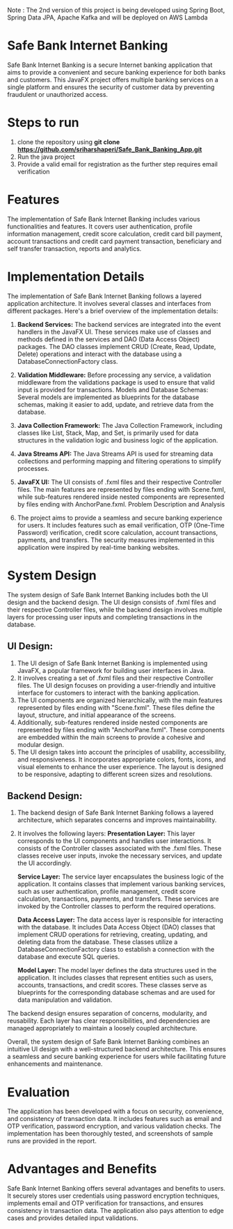 Note : The 2nd version of this project is being developed using Spring Boot, Spring Data JPA, Apache Kafka and will be deployed on AWS Lambda

# Safe Bank Internet Banking

Safe Bank Internet Banking is a secure Internet banking application that aims to provide a convenient and secure banking experience for both banks and customers. This JavaFX project offers multiple banking services on a single platform and ensures the security of customer data by preventing fraudulent or unauthorized access.

# Steps to run

1. clone the repository using **git clone https://github.com/sriharshaperi/Safe_Bank_Banking_App.git**
2. Run the java project
3. Provide a valid email for registration as the further step requires email verification

# Features

The implementation of Safe Bank Internet Banking includes various functionalities and features. It covers user authentication, profile information management, credit score calculation, credit card bill payment, account transactions and credit card payment transaction, beneficiary and self transfer transaction, reports and analytics.

# Implementation Details

The implementation of Safe Bank Internet Banking follows a layered application architecture. It involves several classes and interfaces from different packages. Here's a brief overview of the implementation details:

1. **Backend Services:** The backend services are integrated into the event handlers in the JavaFX UI. These services make use of classes and methods defined in the services and DAO (Data Access Object) packages. The DAO classes implement CRUD (Create, Read, Update, Delete) operations and interact with the database using a DatabaseConnectionFactory class.

2. **Validation Middleware:** Before processing any service, a validation middleware from the validations package is used to ensure that valid input is provided for transactions.
   Models and Database Schemas: Several models are implemented as blueprints for the database schemas, making it easier to add, update, and retrieve data from the database.

3. **Java Collection Framework:** The Java Collection Framework, including classes like List, Stack, Map, and Set, is primarily used for data structures in the validation logic and business logic of the application.

4. **Java Streams API:** The Java Streams API is used for streaming data collections and performing mapping and filtering operations to simplify processes.

5. **JavaFX UI:** The UI consists of .fxml files and their respective Controller files. The main features are represented by files ending with Scene.fxml, while sub-features rendered inside nested components are represented by files ending with AnchorPane.fxml.
   Problem Description and Analysis

6. The project aims to provide a seamless and secure banking experience for users. It includes features such as email verification, OTP (One-Time Password) verification, credit score calculation, account transactions, payments, and transfers. The security measures implemented in this application were inspired by real-time banking websites.

# System Design

The system design of Safe Bank Internet Banking includes both the UI design and the backend design. The UI design consists of .fxml files and their respective Controller files, while the backend design involves multiple layers for processing user inputs and completing transactions in the database.

## UI Design:

1. The UI design of Safe Bank Internet Banking is implemented using JavaFX, a popular framework for building user interfaces in Java.
2. It involves creating a set of .fxml files and their respective Controller files. The UI design focuses on providing a user-friendly and intuitive interface for customers to interact with the banking application.
3. The UI components are organized hierarchically, with the main features represented by files ending with "Scene.fxml". These files define the layout, structure, and initial appearance of the screens.
4. Additionally, sub-features rendered inside nested components are represented by files ending with "AnchorPane.fxml". These components are embedded within the main screens to provide a cohesive and modular design.
5. The UI design takes into account the principles of usability, accessibility, and responsiveness. It incorporates appropriate colors, fonts, icons, and visual elements to enhance the user experience. The layout is designed to be responsive, adapting to different screen sizes and resolutions.

## Backend Design:

1. The backend design of Safe Bank Internet Banking follows a layered architecture, which separates concerns and improves maintainability.
2. It involves the following layers:
   **Presentation Layer:** This layer corresponds to the UI components and handles user interactions. It consists of the Controller classes associated with the .fxml files. These classes receive user inputs, invoke the necessary services, and update the UI accordingly.

   **Service Layer:** The service layer encapsulates the business logic of the application. It contains classes that implement various banking services, such as user authentication, profile management, credit score calculation, transactions, payments, and transfers. These services are invoked by the Controller classes to perform the required operations.

   **Data Access Layer:** The data access layer is responsible for interacting with the database. It includes Data Access Object (DAO) classes that implement CRUD operations for retrieving, creating, updating, and deleting data from the database. These classes utilize a DatabaseConnectionFactory class to establish a connection with the database and execute SQL queries.

   **Model Layer:** The model layer defines the data structures used in the application. It includes classes that represent entities such as users, accounts, transactions, and credit scores. These classes serve as blueprints for the corresponding database schemas and are used for data manipulation and validation.

The backend design ensures separation of concerns, modularity, and reusability. Each layer has clear responsibilities, and dependencies are managed appropriately to maintain a loosely coupled architecture.

Overall, the system design of Safe Bank Internet Banking combines an intuitive UI design with a well-structured backend architecture. This ensures a seamless and secure banking experience for users while facilitating future enhancements and maintenance.

# Evaluation

The application has been developed with a focus on security, convenience, and consistency of transaction data. It includes features such as email and OTP verification, password encryption, and various validation checks. The implementation has been thoroughly tested, and screenshots of sample runs are provided in the report.

# Advantages and Benefits

Safe Bank Internet Banking offers several advantages and benefits to users. It securely stores user credentials using password encryption techniques, implements email and OTP verification for transactions, and ensures consistency in transaction data. The application also pays attention to edge cases and provides detailed input validations.
